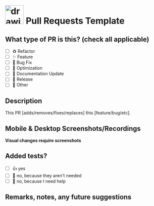 # <img src="https://i.imgur.com/jmWW6Sc.png" alt="drawing" width="60"> Pull Requests Template
## What type of PR is this? (check all applicable)

- [ ] ♻️ Refactor
- [ ] ✨ Feature
- [ ] 🐛 Bug Fix
- [ ] 👷 Optimization
- [ ] 📝 Documentation Update
- [ ] 🔖 Release
- [ ] 🚩 Other

## Description

<!-- Please do not leave this blank -->

This PR [adds/removes/fixes/replaces] this [feature/bug/etc]. 

<!--## Related Tickets & Documents
Please use this format link issue numbers: Fixes #123
https://docs.github.com/en/free-pro-team@latest/github/managing-your-work-on-github/linking-a-pull-request-to-an-issue#linking-a-pull-request-to-an-issue-using-a-keyword 
-->

## Mobile & Desktop Screenshots/Recordings
**Visual changes require screenshots**


## Added tests?

- [ ] 👍 yes
- [ ] 🙅 no, because they aren't needed
- [ ] 🙋 no, because I need help

## Remarks, notes, any future suggestions

<!--
## Added to documentation?

- [ ] 📜 readme
- [ ] 📜 contributing.md
- [ ] 📓 docs
- [ ] 📕 storybook
- [ ] 🙅 no documentation needed

 ## [optional] Are there any post-deployment tasks we need to perform? 

## [optional] What gif best describes this PR or how it makes you feel? -->

